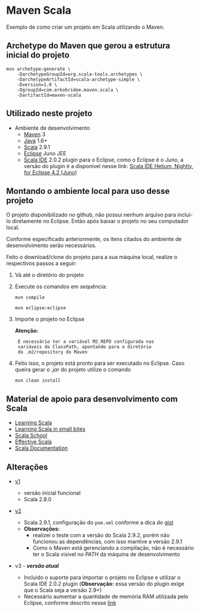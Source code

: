 Maven Scala
===========

Exemplo de como criar um projeto em Scala utilizando o Maven.


Archetype do Maven que gerou a estrutura inicial do projeto
-----------------------------------------------------------

<pre><code>mvn archetype:generate \
    -DarchetypeGroupId=org.scala-tools.archetypes \
    -DarchetypeArtifactId=scala-archetype-simple \
    -Dversion=1.0 \
    -DgroupId=com.erkobridee.maven.scala \
    -DartifactId=maven-scala</code></pre>


Utilizado neste projeto
-----------------------

* Ambiente de desenvolvimento
  * [Maven](http://maven.apache.org/) 3
  * [Java](http://www.java.com/) 1.6+
  * [Scala](http://www.scala-lang.org/) 2.9.1
  * [Eclipse](http://eclipse.org/) Juno JEE
  * [Scala IDE](http://scala-ide.org/) 2.0.2 plugin para o Eclipse, como o Eclipse é o Juno, a versão do plugin é a disponível nesse link: [Scala IDE Helium, Nightly, for Eclipse 4.2 (Juno)](http://scala-ide.org/download/nightly.html)

Montando o ambiente local para uso desse projeto
---------------
O projeto disponibilizado no github, não possui nenhum arquivo para incluí-lo diretamente no Eclipse. Então após baixar o projeto no seu computador local.

Conforme especificado anteriormente, os itens citados do ambiente de desenvolvimento serão necessários.

Feito o download/clone do projeto para a sua máquina local, realize o respectivos passos a seguir:

1. Vá até o diretório do projeto
2. Execute os comandos em sequência:
  
  	`mvn compile` 
  	
  	`mvn eclipse:eclipse`
  
3. Importe o projeto no Eclipse

  	**Atenção:**

    	É necessário ter a variável M2_REPO configurada nas 
    	variáveis do ClassPath, apontando para o diretório 
    	do .m2/repository do Maven
    
4. Feito isso, o projeto está pronto para ser executado no Eclipse. Caso queira gerar o *.jar* do projeto utilize o comando

	`mvn clean install`    

Material de apoio para desenvolvimento com Scala
--------------

* [Learning Scala](http://www.scala-lang.org/node/1305)
* [Learning Scala in small bites](http://matt.might.net/articles/learning-scala-in-small-bites/)
* [Scala School](http://twitter.github.com/scala_school/)
* [Effective Scala](http://twitter.github.com/effectivescala/)
* [Scala Documentation](http://docs.scala-lang.org/index.html)

Alterações
----------

* [v1](https://github.com/erkobridee/maven-scala/tree/v1) 
  * versão inicial funcional
  * Scala 2.8.0

* [v2](https://github.com/erkobridee/maven-scala/tree/v2)
  * Scala 2.9.1, configuração do `pom.xml` conforme a dica do [gist](https://gist.github.com/1196756) 
  * **Observações:** 
  	* realizei o teste com a versão do Scala 2.9.2, porém não funcionou as dependências, com isso mantive a versão 2.9.1
  	* Como o Maven está gerenciando a compilação, não é necessário ter o Scala visivel no *PATH* da máquina de desenvolvimento
  	
* v3 - ***versão atual***
  * Incluido o suporte para importar o projeto no Eclipse e utilizar o Scala IDE 2.0.2 plugin (**Observação:** essa versão do plugin exige que o Scala seja a versão 2.9+) 
  * Necessário aumentar a quantidade de memória RAM utilizada pelo Eclipse, conforme descrito nesse [link](http://wiki.eclipse.org/FAQ_How_do_I_increase_the_heap_size_available_to_Eclipse%3F)
  




